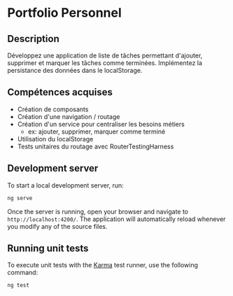 # Portfolio Personnel

## Description

Développez une application de liste de tâches permettant d'ajouter, supprimer et marquer les tâches comme terminées. Implémentez la persistance des données dans le localStorage.

## Compétences acquises

- Création de composants
- Création d'une navigation / routage
- Création d'un service pour centraliser les besoins métiers
  - ex: ajouter, supprimer, marquer comme terminé
- Utilisation du localStorage
- Tests unitaires du routage avec RouterTestingHarness

## Development server

To start a local development server, run:

```bash
ng serve
```

Once the server is running, open your browser and navigate to `http://localhost:4200/`. The application will automatically reload whenever you modify any of the source files.

## Running unit tests

To execute unit tests with the [Karma](https://karma-runner.github.io) test runner, use the following command:

```bash
ng test
```
